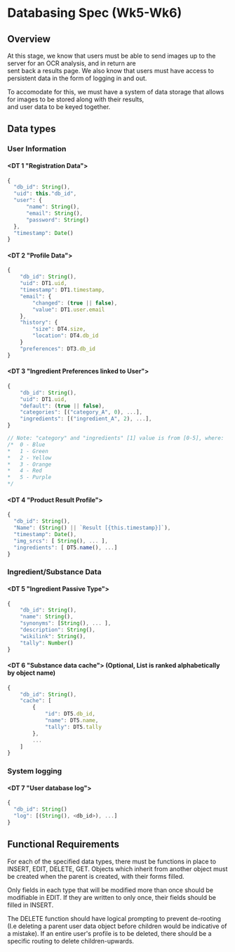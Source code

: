 # Databasing Spec (Wk5-Wk6)  

## Overview 

At this stage, we know that users must be able to send images up to the server for an OCR analysis, and in return are   
sent back a results page. We also know that users must have access to persistent data in the form of logging in and out.   
  
To accomodate for this, we must have a system of data storage that allows for images to be stored along with their results,  
and user data to be keyed together.   

## Data types   
  
### User Information       

#### <DT 1 "Registration Data">   
```js
{
  "db_id": String(), 
  "uid": this."db_id",
  "user": { 
      "name": String(), 
      "email": String(), 
      "password": String()
  }, 
  "timestamp": Date()
}
```

#### <DT 2 "Profile Data">    
```js
{
    "db_id": String(), 
    "uid": DT1.uid,
    "timestamp": DT1.timestamp, 
    "email": { 
        "changed": (true || false), 
        "value": DT1.user.email
    },
    "history": { 
        "size": DT4.size,
        "location": DT4.db_id
    } 
    "preferences": DT3.db_id
}
```
  
#### <DT 3 "Ingredient Preferences linked to User"> 
```js
{ 
    "db_id": String(), 
    "uid": DT1.uid, 
    "default": (true || false),
    "categories": [("category_A", 0), ...],
    "ingredients": [("ingredient_A", 2), ...],
}

// Note: "category" and "ingredients" [1] value is from [0-5], where: 
/*  0 - Blue 
*   1 - Green
*   2 - Yellow
*   3 - Orange
*   4 - Red
*   5 - Purple 
*/
```
  
#### <DT 4 "Product Result Profile"> 
```js 
{ 
  "db_id": String(), 
  "Name": (String() || `Result [{this.timestamp}]`), 
  "timestamp": Date(), 
  "img_srcs": [ String(), ... ], 
  "ingredients": [ DT5.name(), ...] 
}
```
  
### Ingredient/Substance Data 
  
#### <DT 5 "Ingredient Passive Type">
```js
{ 
    "db_id": String(), 
    "name": String(), 
    "synonyms": [String(), ... ], 
    "description": String(),
    "wikilink": String(), 
    "tally": Number()
} 
```

#### <DT 6 "Substance data cache"> (Optional, List is ranked alphabetically by object name) 
```js
{ 
    "db_id": String(), 
    "cache": [
        { 
            "id": DT5.db_id,
            "name": DT5.name, 
            "tally": DT5.tally
        }, 
        ...
    ]
}
```
  
### System logging 

#### <DT 7 "User database log">
```js
{ 
  "db_id": String() 
  "log": [(String(), <db_id>), ...]
} 
```

   
   
## Functional Requirements 
   
For each of the specified data types, there must be functions in place to INSERT, EDIT, DELETE, GET.
Objects which inherit from another object must be created when the parent is created, with their forms filled. 
  
Only fields in each type that will be modified more than once should be modifiable in EDIT. If they are 
written to only once, their fields should be filled in INSERT. 
  
The DELETE function should have logical prompting to prevent de-rooting (I.e deleting a parent user data 
object before children would be indicative of a mistake). If an entire user's profile is to be deleted, there
should be a specific routing to delete children-upwards. 
  





